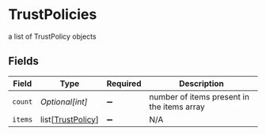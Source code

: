 # TrustPolicies

a list of TrustPolicy objects


## Fields

| Field                                                   | Type                                                    | Required                                                | Description                                             |
| ------------------------------------------------------- | ------------------------------------------------------- | ------------------------------------------------------- | ------------------------------------------------------- |
| `count`                                                 | *Optional[int]*                                         | :heavy_minus_sign:                                      | number of items present in the items array              |
| `items`                                                 | list[[TrustPolicy](../../models/shared/trustpolicy.md)] | :heavy_minus_sign:                                      | N/A                                                     |